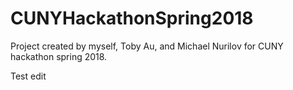 # CUNYHackathonSpring2018
Project created by myself, Toby Au, and Michael Nurilov for CUNY hackathon spring 2018.

Test edit